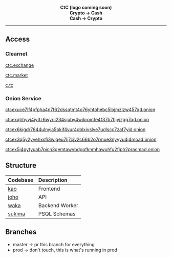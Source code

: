 <p align="center">
  <strong>CtC (logo coming soon)</strong>
  <br/>
  <strong>Crypto → Cash</strong>
  <br/>
  <strong>Cash → Crypto</strong>
</p>

---

## Access

### Clearnet

[ctc.exchange](https://ctc.exchange)

[ctc.market](https://ctc.market)

[c.tc](https://c.tc)

### Onion Service
[ctcexuce7lf4pfpha4n7t62dssqtmt4o76yhtohebc5lbjmzlzw457qd.onion](http://ctcexuce7lf4pfpha4n7t62dssqtmt4o76yhtohebc5lbjmzlzw457qd.onion)

[ctcexqlrhyvj4iy3z6wyril234sjuby4wikromfe4f37b7hjyjzgg7qd.onion](http://ctcexqlrhyvj4iy3z6wyril234sjuby4wikromfe4f37b7hjyjzgg7qd.onion)

[ctcex6kigdr7644ulnyia5bkif4vur4oblxivslve7udlscc7zaf7yid.onion](http://ctcex6kigdr7644ulnyia5bkif4vur4oblxivslve7udlscc7zaf7yid.onion)

[ctcex3q5y2yyehxsfi3wigeu7lj7cjv2c66b2o7rmue3nyyyu4j4moad.onion](http://ctcex3q5y2yyehxsfi3wigeu7lj7cjv2c66b2o7rmue3nyyyu4j4moad.onion)

[ctcex5j4pytyuab7picn3gemtawvbdgofknmhawuhfu2fiph2pracmad.onion](http://ctcex5j4pytyuab7picn3gemtawvbdgofknmhawuhfu2fiph2pracmad.onion)

## Structure

| Codebase             | Description    |
| :------------------- | :------------- |
| [kao](kao)           | Frontend       |
| [joho](joho)         | API            |
| [waka](waka)         | Backend Worker |
| [sukima](sukima)     | PSQL Schemas   |

## Branches

- master -> pr this branch for everything
- prod -> don't touch, this is what's running in prod
